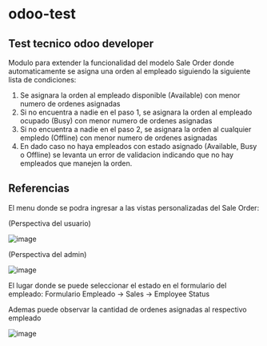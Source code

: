 # odoo-test
## Test tecnico odoo developer 

Modulo para extender la funcionalidad del modelo Sale Order donde automaticamente se asigna una orden al empleado siguiendo la siguiente lista de condiciones:

1. Se asignara la orden al empleado disponible (Available) con menor numero de ordenes asignadas
2. Si no encuentra a nadie en el paso 1, se asignara la orden al empleado ocupado (Busy) con menor numero de ordenes asignadas
3. Si no encuentra a nadie en el paso 2, se asignara la orden al cualquier empledo (Offline) con menor numero de ordenes asignadas 
4. En dado caso no haya empleados con estado asignado (Available, Busy o Offline) se levanta un error de validacion indicando que no hay empleados que manejen la orden. 

## Referencias

El menu donde se podra ingresar a las vistas personalizadas del Sale Order:

(Perspectiva del usuario)

![image](https://user-images.githubusercontent.com/99834889/157718011-45e637b3-a458-4e25-be22-0ba9f8a97f62.png)

(Perspectiva del admin)

![image](https://user-images.githubusercontent.com/99834889/157719336-b2691715-ec0e-4501-a8ad-a77a8f2e11ba.png)

El lugar donde se puede seleccionar el estado en el formulario del empleado: Formulario Empleado -> Sales -> Employee Status

Ademas puede observar la cantidad de ordenes asignadas al respectivo empleado

![image](https://user-images.githubusercontent.com/99834889/157718750-b859be08-1a3d-4439-8f29-6ddb634ca090.png)
